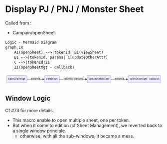 # Display PJ / PNJ / Monster Sheet

Called from :
- Campain/openSheet
```
Logic - Mermaid Diagram
graph LR
    A1(openSheet) -->|tokenId| B1(viewSheet)
    B1 -->|tokenId, params| C[updateOtherAttr]
    C -->|tokenId|Z1
	Z1(openSheetMgt - callback)
```

![other Attribute Mgt flow](../../assets/doc/otherAttrMgtFlow.png?raw=true)

## Window Logic
Cf #73 for more details.
- This macro enable to open multiple sheet, one per token.
- But when it come to edition (cf Sheet Management), we reverted back to a single window principle. 
  - otherwise, with all the sub-windows, it became a mess.